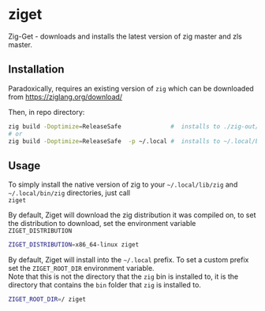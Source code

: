 # ziget

Zig-Get - downloads and installs the latest version of zig master and zls master.

## Installation

Paradoxically, requires an existing version of `zig` which can be downloaded from <https://ziglang.org/download/>

Then, in repo directory:
```bash
zig build -Doptimize=ReleaseSafe              #  installs to ./zig-out/bin/ziget
# or
zig build -Doptimize=ReleaseSafe  -p ~/.local #  installs to ~/.local/bin/ziget
```


## Usage

To simply install the native version of zig to your `~/.local/lib/zig` and `~/.local/bin/zig` directories, just call  
`ziget` 

By default, Ziget will download the zig distribution it was compiled on, to set the distribution to download, set the environment variable `ZIGET_DISTRIBUTION`

```bash
ZIGET_DISTRIBUTION=x86_64-linux ziget
```

By default, Ziget will install into the `~/.local` prefix. To set a custom prefix set the `ZIGET_ROOT_DIR` environment variable.  
Note that this is not the directory that the `zig` bin is installed to, it is the directory that contains the `bin` folder that `zig` is installed to.

```bash
ZIGET_ROOT_DIR=/ ziget
```
